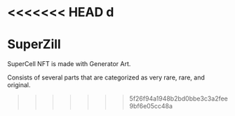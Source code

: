 <<<<<<< HEAD
d
=======
# SuperZill

SuperCell NFT is made with Generator Art.

Consists of several parts that are categorized as very rare, rare, and original.
>>>>>>> 5f26f94a1948b2bd0bbe3c3a2fee9bf6e05cc48a
